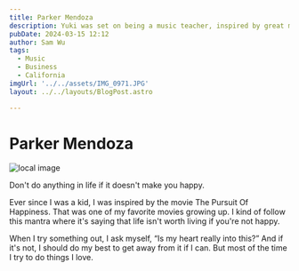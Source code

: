 ```yaml
---
title: Parker Mendoza
description: Yuki was set on being a music teacher, inspired by great mentors. 
pubDate: 2024-03-15 12:12
author: Sam Wu
tags:
  - Music
  - Business
  - California
imgUrl: '../../assets/IMG_0971.JPG'
layout: ../../layouts/BlogPost.astro

---
```

# Parker Mendoza

![local image](../../assets/Parker_Mendoza.jpg)

Don't do anything in life if it doesn't make you happy.

Ever since I was a kid, I was inspired by the movie The Pursuit Of Happiness. That was one of my favorite movies growing up. I kind of follow this mantra where it's saying that life isn't worth living if you're not happy.

When I try something out, I ask myself, “Is my heart really into this?” And if it's not, I should do my best to get away from it if I can. But most of the time I try to do things I love.
